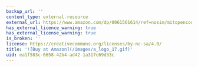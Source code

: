 ```yaml
---
backup_url: ''
content_type: external-resource
external_url: https://www.amazon.com/dp/0061561614/ref=nosim/mitopencourse-20
has_external_licence_warning: true
has_external_license_warning: true
is_broken: ''
license: https://creativecommons.org/licenses/by-nc-sa/4.0/
title: '![Buy at Amazon](/images/a_logo_17.gif)'
uid: ea1f583c-6658-42b4-ad42-1a317c69d33c
---
```

